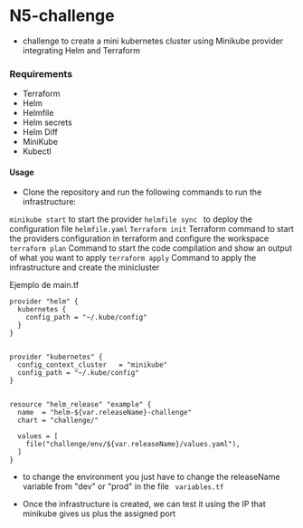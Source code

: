 # N5-challenge
* challenge to create a mini kubernetes cluster using Minikube provider integrating Helm and Terraform
### Requirements

* Terraform
* Helm
* Helmfile
* Helm secrets
* Helm Diff
* MiniKube
* Kubectl

 

#### Usage

* Clone the repository and run the following commands to run the infrastructure:

```minikube start``` to start the provider
```helmfile sync ``` to deploy the configuration file ```helmfile.yaml```
```Terraform init``` Terraform command to start the providers configuration in terraform and configure the workspace
```terraform plan``` Command to start the code compilation and show an output of what you want to apply
```terraform apply``` Command to apply the infrastructure and create the minicluster


Ejemplo de main.tf

```hcl
provider "helm" {
  kubernetes {
    config_path = "~/.kube/config"
  }
}


provider "kubernetes" {
  config_context_cluster   = "minikube"
  config_path = "~/.kube/config"
}


resource "helm_release" "example" {
  name  = "helm-${var.releaseName}-challenge"
  chart = "challenge/"

  values = [
    file("challenge/env/${var.releaseName}/values.yaml"),
  ]
}
```

* to change the environment you just have to change the releaseName variable from "dev" or "prod" in the file ``` variables.tf```

* Once the infrastructure is created, we can test it using the IP that minikube gives us plus the assigned port


